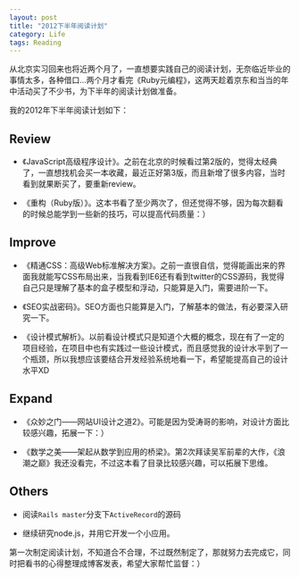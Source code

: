 ```yaml
---
layout: post
title: "2012下半年阅读计划"
category: Life
tags: Reading
---
```


从北京实习回来也将近两个月了，一直想要实践自己的阅读计划，无奈临近毕业的事情太多，各种借口...两个月才看完《Ruby元编程》，这两天趁着京东和当当的年中活动买了不少书，为下半年的阅读计划做准备。

我的2012年下半年阅读计划如下：

## Review

*  《JavaScript高级程序设计》。之前在北京的时候看过第2版的，觉得太经典了，一直想找机会买一本收藏，最近正好第3版，而且新增了很多内容，当时看到就果断买了，要重新review。

*  《重构（Ruby版）》。这本书看了至少两次了，但还觉得不够，因为每次翻看的时候总能学到一些新的技巧，可以提高代码质量：）

## Improve

*  《精通CSS：高级Web标准解决方案》。之前一直很自信，觉得能画出来的界面我就能写CSS布局出来，当我看到IE6还有看到twitter的CSS源码，我觉得自己只是理解了基本的盒子模型和浮动，只能算是入门，需要进阶一下。

*  《SEO实战密码》。SEO方面也只能算是入门，了解基本的做法，有必要深入研究一下。

*  《设计模式解析》。以前看设计模式只是知道个大概的概念，现在有了一定的项目经验，在项目中也有实践过一些设计模式，而且感觉我的设计水平到了一个瓶颈，所以我想应该要结合开发经验系统地看一下，希望能提高自己的设计水平XD

## Expand

*  《众妙之门——网站UI设计之道2》。可能是因为受涛哥的影响，对设计方面比较感兴趣，拓展一下：）

*  《数学之美——架起从数学到应用的桥梁》。第2次拜读吴军前辈的大作，《浪潮之巅》我还没看完，不过这本看了目录比较感兴趣，可以拓展下思维。

## Others

*  阅读`Rails master`分支下`ActiveRecord`的源码

*  继续研究node.js，并用它开发一个小应用。

第一次制定阅读计划，不知道合不合理，不过既然制定了，那就努力去完成它，同时把看书的心得整理成博客发表，希望大家帮忙监督：）
